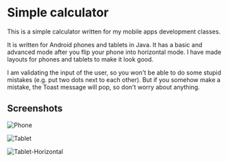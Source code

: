 
# Simple calculator

This is a simple calculator written for my mobile apps development classes.

It is written for Android phones and tablets in Java. 
It has a basic and advanced mode after you flip your phone into horizontal mode.
I have made layouts for phones and tablets to make it look good.

I am validating the input of the user, so you won't be able to do
some stupid mistakes (e.g. put two dots next to each other). 
But if you somehow make a mistake, the Toast message will pop, so don't worry about anything.


## Screenshots

![Phone](https://via.placeholder.com/468x300?text=App+Screenshot+Here)

![Tablet](https://via.placeholder.com/468x300?text=App+Screenshot+Here)

![Tablet-Horizontal](https://via.placeholder.com/468x300?text=App+Screenshot+Here)

